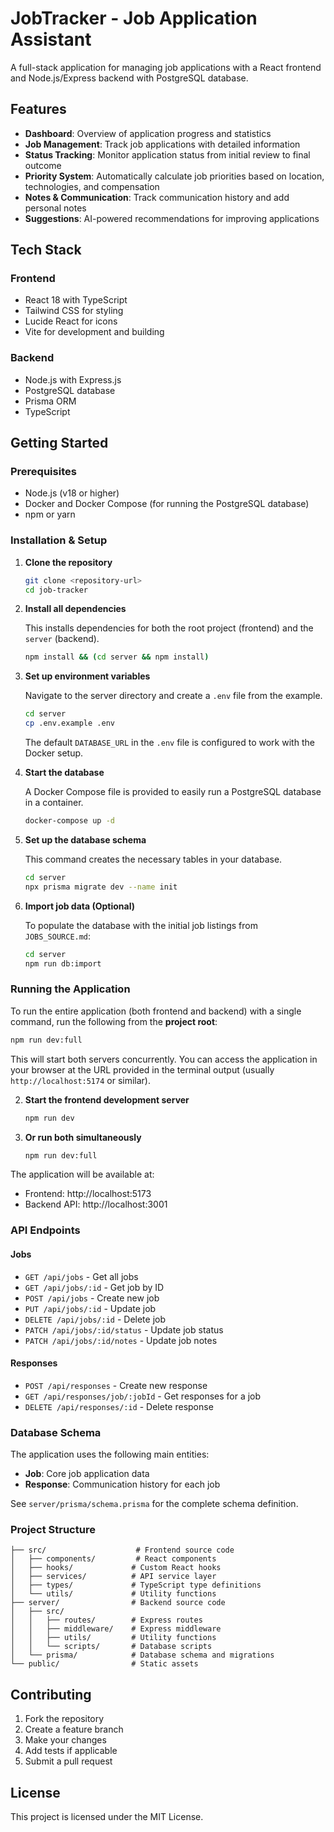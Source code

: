 # JobTracker - Job Application Assistant

A full-stack application for managing job applications with a React frontend and Node.js/Express backend with PostgreSQL database.

## Features

- **Dashboard**: Overview of application progress and statistics
- **Job Management**: Track job applications with detailed information
- **Status Tracking**: Monitor application status from initial review to final outcome
- **Priority System**: Automatically calculate job priorities based on location, technologies, and compensation
- **Notes & Communication**: Track communication history and add personal notes
- **Suggestions**: AI-powered recommendations for improving applications

## Tech Stack

### Frontend
- React 18 with TypeScript
- Tailwind CSS for styling
- Lucide React for icons
- Vite for development and building

### Backend
- Node.js with Express.js
- PostgreSQL database
- Prisma ORM
- TypeScript

## Getting Started

### Prerequisites
- Node.js (v18 or higher)
- Docker and Docker Compose (for running the PostgreSQL database)
- npm or yarn

### Installation & Setup

1.  **Clone the repository**
    ```bash
    git clone <repository-url>
    cd job-tracker
    ```

2.  **Install all dependencies**

    This installs dependencies for both the root project (frontend) and the `server` (backend).
    ```bash
    npm install && (cd server && npm install)
    ```

3.  **Set up environment variables**

    Navigate to the server directory and create a `.env` file from the example.
    ```bash
    cd server
    cp .env.example .env
    ```
    The default `DATABASE_URL` in the `.env` file is configured to work with the Docker setup.

4.  **Start the database**

    A Docker Compose file is provided to easily run a PostgreSQL database in a container.
    ```bash
    docker-compose up -d
    ```

5.  **Set up the database schema**

    This command creates the necessary tables in your database.
    ```bash
    cd server
    npx prisma migrate dev --name init
    ```

6.  **Import job data (Optional)**

    To populate the database with the initial job listings from `JOBS_SOURCE.md`:
    ```bash
    cd server
    npm run db:import
    ```

### Running the Application

To run the entire application (both frontend and backend) with a single command, run the following from the **project root**:

```bash
npm run dev:full
```

This will start both servers concurrently. You can access the application in your browser at the URL provided in the terminal output (usually `http://localhost:5174` or similar).

2. **Start the frontend development server**
   ```bash
   npm run dev
   ```

3. **Or run both simultaneously**
   ```bash
   npm run dev:full
   ```

The application will be available at:
- Frontend: http://localhost:5173
- Backend API: http://localhost:3001

### API Endpoints

#### Jobs
- `GET /api/jobs` - Get all jobs
- `GET /api/jobs/:id` - Get job by ID
- `POST /api/jobs` - Create new job
- `PUT /api/jobs/:id` - Update job
- `DELETE /api/jobs/:id` - Delete job
- `PATCH /api/jobs/:id/status` - Update job status
- `PATCH /api/jobs/:id/notes` - Update job notes

#### Responses
- `POST /api/responses` - Create new response
- `GET /api/responses/job/:jobId` - Get responses for a job
- `DELETE /api/responses/:id` - Delete response

### Database Schema

The application uses the following main entities:

- **Job**: Core job application data
- **Response**: Communication history for each job

See `server/prisma/schema.prisma` for the complete schema definition.

### Project Structure

```
├── src/                    # Frontend source code
│   ├── components/         # React components
│   ├── hooks/             # Custom React hooks
│   ├── services/          # API service layer
│   ├── types/             # TypeScript type definitions
│   └── utils/             # Utility functions
├── server/                # Backend source code
│   ├── src/
│   │   ├── routes/        # Express routes
│   │   ├── middleware/    # Express middleware
│   │   ├── utils/         # Utility functions
│   │   └── scripts/       # Database scripts
│   └── prisma/            # Database schema and migrations
└── public/                # Static assets
```

## Contributing

1. Fork the repository
2. Create a feature branch
3. Make your changes
4. Add tests if applicable
5. Submit a pull request

## License

This project is licensed under the MIT License.